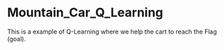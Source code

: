 # Mountain_Car_Q_Learning
This is a example of Q-Learning where we help the cart to reach the Flag (goal).

